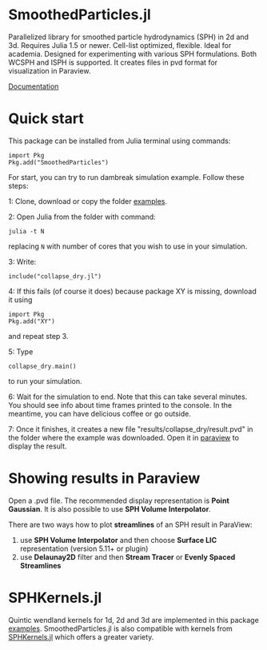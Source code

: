 # SmoothedParticles.jl
Parallelized library for smoothed particle hydrodynamics (SPH) in 2d and 3d. Requires Julia 1.5 or newer. Cell-list optimized, flexible. Ideal for academia. Designed for experimenting with various SPH formulations. Both WCSPH and ISPH is supported. It creates files in pvd format for visualization in Paraview.

[Documentation](https://ondrejkincl.github.io/SmoothedParticles.jl/dev/index.html)



# Quick start
  
This package can be installed from Julia terminal using commands:
```
import Pkg
Pkg.add("SmoothedParticles")
```



For start, you can try to run dambreak simulation example. Follow these steps:

1: Clone, download or copy the folder [examples](https://github.com/OndrejKincl/SmoothedParticles.jl/tree/master/examples). 

2: Open Julia from the folder with command:

```
julia -t N
```

replacing `N` with number of cores that you wish to use in your simulation. 

3: Write:

```
include("collapse_dry.jl")
```

4: If this fails (of course it does) because package XY is missing, download it using 

```
import Pkg
Pkg.add("XY")
```

and repeat step 3.

5: Type

```
collapse_dry.main()
```

to run your simulation.

6: Wait for the simulation to end. Note that this can take several minutes. You should see info about time frames printed to the console. In the meantime, you can have delicious coffee or go outside.

7: Once it finishes, it creates a new file "results/collapse_dry/result.pvd" in the folder where the example was downloaded. Open it in [paraview](https://www.paraview.org/) to display the result. 


# Showing results in Paraview 

Open a .pvd file. The recommended display representation is **Point Gaussian**. It is also possible to use **SPH Volume Interpolator**. 

There are two ways how to plot **streamlines** of an SPH result in ParaView: 
1) use **SPH Volume Interpolator** and then choose **Surface LIC** representation (version 5.11+ or plugin)
2) use **Delaunay2D** filter and then **Stream Tracer** or **Evenly Spaced Streamlines**


# SPHKernels.jl

Quintic wendland kernels for 1d, 2d and 3d are implemented in this package [examples](https://github.com/OndrejKincl/SmoothedParticles.jl/tree/master/examples). SmoothedParticles.jl is also compatible with kernels from [SPHKernels.jl](https://github.com/LudwigBoess/SPHKernels.jl) which offers a greater variety.
